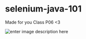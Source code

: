 # selenium-java-101

Made for you Class P06 <3

![enter image description here](https://media.giphy.com/media/o7ZDUPtDofoNFsXpa8/giphy.gif)
